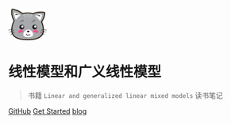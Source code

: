![logo](image/猫.svg)

# 线性模型和广义线性模型

> 书籍 `Linear and generalized linear mixed models` 读书笔记

[GitHub](https://github.com/HFC666/Linear-model.git) [Get Started](#线性模型和广义线性模型) [blog](https://hfcouc.work/)







